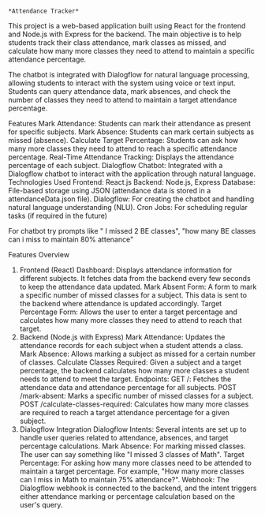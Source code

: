                                                                                               *Attendance Tracker*
This project is a web-based application built using React for the frontend and Node.js with Express for the backend. The main objective is to help students track their class attendance, mark classes as missed, and calculate how many more classes they need to attend to maintain a specific attendance percentage.

The chatbot is integrated with Dialogflow for natural language processing, allowing students to interact with the system using voice or text input. Students can query attendance data, mark absences, and check the number of classes they need to attend to maintain a target attendance percentage.

Features
Mark Attendance: Students can mark their attendance as present for specific subjects.
Mark Absence: Students can mark certain subjects as missed (absence).
Calculate Target Percentage: Students can ask how many more classes they need to attend to reach a specific attendance percentage.
Real-Time Attendance Tracking: Displays the attendance percentage of each subject.
Dialogflow Chatbot: Integrated with a Dialogflow chatbot to interact with the application through natural language.
Technologies Used
Frontend: React.js
Backend: Node.js, Express
Database: File-based storage using JSON (attendance data is stored in a attendanceData.json file).
Dialogflow: For creating the chatbot and handling natural language understanding (NLU).
Cron Jobs: For scheduling regular tasks (if required in the future)

For chatbot try prompts like " I missed 2 BE classes", "how many BE classes can i miss to maintain 80% attenance"

Features Overview
1. Frontend (React)
Dashboard: Displays attendance information for different subjects. It fetches data from the backend every few seconds to keep the attendance data updated.
Mark Absent Form: A form to mark a specific number of missed classes for a subject. This data is sent to the backend where attendance is updated accordingly.
Target Percentage Form: Allows the user to enter a target percentage and calculates how many more classes they need to attend to reach that target.
2. Backend (Node.js with Express)
Mark Attendance: Updates the attendance records for each subject when a student attends a class.
Mark Absence: Allows marking a subject as missed for a certain number of classes.
Calculate Classes Required: Given a subject and a target percentage, the backend calculates how many more classes a student needs to attend to meet the target.
Endpoints:
GET /: Fetches the attendance data and attendance percentage for all subjects.
POST /mark-absent: Marks a specific number of missed classes for a subject.
POST /calculate-classes-required: Calculates how many more classes are required to reach a target attendance percentage for a given subject.
3. Dialogflow Integration
Dialogflow Intents: Several intents are set up to handle user queries related to attendance, absences, and target percentage calculations.
Mark Absence: For marking missed classes. The user can say something like "I missed 3 classes of Math".
Target Percentage: For asking how many more classes need to be attended to maintain a target percentage. For example, "How many more classes can I miss in Math to maintain 75% attendance?".
Webhook: The Dialogflow webhook is connected to the backend, and the intent triggers either attendance marking or percentage calculation based on the user's query.
